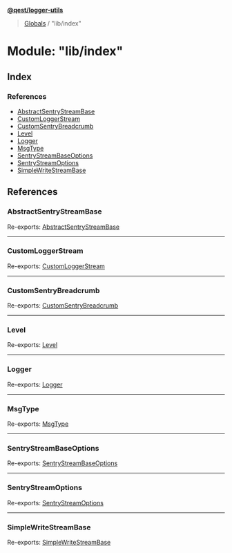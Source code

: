 **[@qest/logger-utils](../README.md)**

> [Globals](../README.md) / "lib/index"

# Module: "lib/index"

## Index

### References

* [AbstractSentryStreamBase](_lib_index_.md#abstractsentrystreambase)
* [CustomLoggerStream](_lib_index_.md#customloggerstream)
* [CustomSentryBreadcrumb](_lib_index_.md#customsentrybreadcrumb)
* [Level](_lib_index_.md#level)
* [Logger](_lib_index_.md#logger)
* [MsgType](_lib_index_.md#msgtype)
* [SentryStreamBaseOptions](_lib_index_.md#sentrystreambaseoptions)
* [SentryStreamOptions](_lib_index_.md#sentrystreamoptions)
* [SimpleWriteStreamBase](_lib_index_.md#simplewritestreambase)

## References

### AbstractSentryStreamBase

Re-exports: [AbstractSentryStreamBase](../classes/_lib_output_streams_sentry_stream_base_index_.abstractsentrystreambase.md)

___

### CustomLoggerStream

Re-exports: [CustomLoggerStream](../interfaces/_lib_loggers_interfaces_.customloggerstream.md)

___

### CustomSentryBreadcrumb

Re-exports: [CustomSentryBreadcrumb](../interfaces/_lib_output_streams_sentry_stream_base_interfaces_.customsentrybreadcrumb.md)

___

### Level

Re-exports: [Level](../enums/_lib_loggers_interfaces_.level.md)

___

### Logger

Re-exports: [Logger](../interfaces/_lib_loggers_interfaces_.logger.md)

___

### MsgType

Re-exports: [MsgType](_lib_loggers_interfaces_.md#msgtype)

___

### SentryStreamBaseOptions

Re-exports: [SentryStreamBaseOptions](../interfaces/_lib_output_streams_sentry_stream_base_interfaces_.sentrystreambaseoptions.md)

___

### SentryStreamOptions

Re-exports: [SentryStreamOptions](../interfaces/_lib_output_streams_interfaces_.sentrystreamoptions.md)

___

### SimpleWriteStreamBase

Re-exports: [SimpleWriteStreamBase](../classes/_lib_output_streams_simple_write_stream_base_index_.simplewritestreambase.md)
